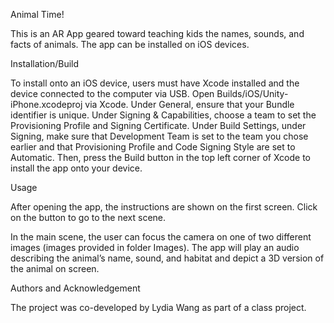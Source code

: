 Animal Time!

This is an AR App geared toward teaching kids the names, sounds, and facts of animals. The app can be installed on iOS devices.

Installation/Build

To install onto an iOS device, users must have Xcode installed and the device connected to the computer via USB. Open Builds/iOS/Unity-iPhone.xcodeproj via Xcode. Under General, ensure that your Bundle identifier is unique. Under Signing & Capabilities, choose a team to set the Provisioning Profile and Signing Certificate. Under Build Settings, under Signing, make sure that Development Team is set to the team you chose earlier and that Provisioning Profile and Code Signing Style are set to Automatic. Then, press the Build button in the top left corner of Xcode to install the app onto your device. 

Usage

After opening the app, the instructions are shown on the first screen. Click on the button to go to the next scene.

In the main scene, the user can focus the camera on one of two different images (images provided in folder Images). The app will play an audio describing the animal’s name, sound, and habitat and depict a 3D version of the animal on screen.

Authors and Acknowledgement

The project was co-developed by Lydia Wang as part of a class project.



